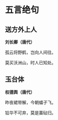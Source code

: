 # 五言绝句

## 送方外上人

**刘长卿（唐代）**

孤云将野鹤，岂向人间往。

莫买沃洲山，时人已知处。

## 玉台体

**权德舆（唐代）**

昨夜裙带解，今朝蟢子飞。

铅华不可弃，莫是藁砧归。